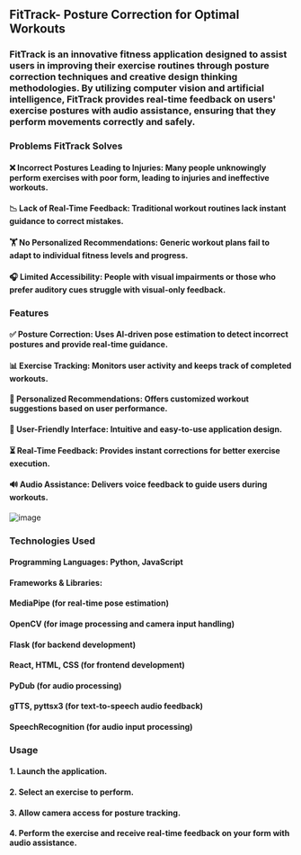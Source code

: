 ## FitTrack- Posture Correction for Optimal Workouts
### FitTrack is an innovative fitness application designed to assist users in improving their exercise routines through posture correction techniques and creative design thinking methodologies. By utilizing computer vision and artificial intelligence, FitTrack provides real-time feedback on users' exercise postures with audio assistance, ensuring that they perform movements correctly and safely.

### Problems FitTrack Solves
#### ❌ Incorrect Postures Leading to Injuries: Many people unknowingly perform exercises with poor form, leading to injuries and ineffective workouts.
#### 📉 Lack of Real-Time Feedback: Traditional workout routines lack instant guidance to correct mistakes.
#### 🏋️ No Personalized Recommendations: Generic workout plans fail to adapt to individual fitness levels and progress.
#### 🎧 Limited Accessibility: People with visual impairments or those who prefer auditory cues struggle with visual-only feedback.

### Features
#### ✅ Posture Correction: Uses AI-driven pose estimation to detect incorrect postures and provide real-time guidance.
#### 📊 Exercise Tracking: Monitors user activity and keeps track of completed workouts.
#### 🎯 Personalized Recommendations: Offers customized workout suggestions based on user performance.
#### 🎨 User-Friendly Interface: Intuitive and easy-to-use application design.
#### ⏳ Real-Time Feedback: Provides instant corrections for better exercise execution.
#### 🔊 Audio Assistance: Delivers voice feedback to guide users during workouts.
![image](https://github.com/user-attachments/assets/5856fdc7-2739-4dcf-8fe8-ce26bc19221d)

### Technologies Used
#### Programming Languages: Python, JavaScript
#### Frameworks & Libraries:
#### MediaPipe (for real-time pose estimation)
#### OpenCV (for image processing and camera input handling)
#### Flask (for backend development)
#### React, HTML, CSS (for frontend development)
#### PyDub (for audio processing)
#### gTTS, pyttsx3 (for text-to-speech audio feedback)
#### SpeechRecognition (for audio input processing)

### Usage
#### 1. Launch the application.
#### 2. Select an exercise to perform.
#### 3. Allow camera access for posture tracking.
#### 4. Perform the exercise and receive real-time feedback on your form with audio assistance.

